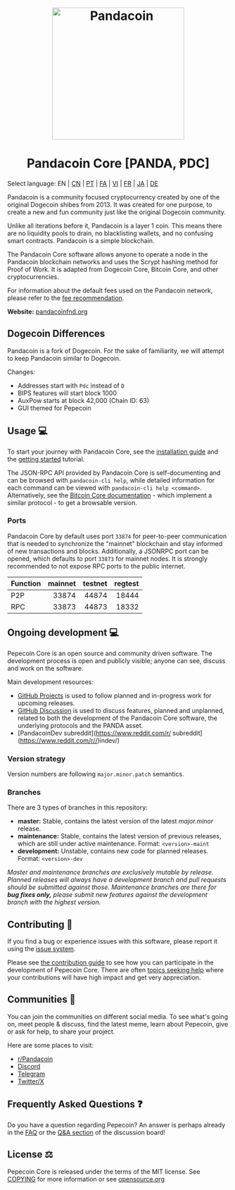 <h1 align="center">
<img src="[https://imgur.com/a/79LVoCh.png](https://i.imgur.com/a/EK4DSEB.png)" alt="Pandacoin" width="300"/>
<br/><br/>
Pandacoin Core [PANDA, ⱣDC]
</h1>

Select language: EN | [CN](./README_zh_CN.md) | [PT](./README_pt_BR.md) | [FA](./README_fa_IR.md) | [VI](./README_vi_VN.md) | [FR](./README_fr_FR.md) | [JA](./README_ja_JP.md) | [DE](./README_de_DE.md)

Pandacoin is a community focused cryptocurrency created by one of the original Dogecoin shibes from 2013. It was created for one purpose, to create a new and fun community just like the original Dogecoin community.

Unlike all iterations before it, Pandacoin is a layer 1 coin. This means there are no liquidity pools to drain, no blacklisting wallets, and no confusing smart contracts. Pandacoin is a simple blockchain.

The Pandacoin Core software allows anyone to operate a node in the Pandacoin blockchain networks and uses the Scrypt hashing method for Proof of Work. It is adapted from Dogecoin Core, Bitcoin Core, and other cryptocurrencies.

For information about the default fees used on the Pandacoin network, please
refer to the [fee recommendation](doc/fee-recommendation.md).

**Website:** [pandacoinfnd.org](https://pandacoinfnd.org)

## Dogecoin Differences

Pandacoin is a fork of Dogecoin. For the sake of familiarity, we will attempt to keep Pandacoin similar to Dogecoin.

Changes:

* Addresses start with `Pdc` instead of `D`
* BIPS features will start block 1000
* AuxPow starts at block 42,000 (Chain ID: 63)
* GUI themed for Pepecoin

## Usage 💻

To start your journey with Pandacoin Core, see the [installation guide](INSTALL.md) and the [getting started](doc/getting-started.md) tutorial.

The JSON-RPC API provided by Pandacoin Core is self-documenting and can be browsed with `pandacoin-cli help`, while detailed information for each command can be viewed with `pandacoin-cli help <command>`. Alternatively, see the [Bitcoin Core documentation](https://developer.bitcoin.org/reference/rpc/) - which implement a similar protocol - to get a browsable version.

### Ports

Pandacoin Core by default uses port `33874` for peer-to-peer communication that
is needed to synchronize the "mainnet" blockchain and stay informed of new
transactions and blocks. Additionally, a JSONRPC port can be opened, which
defaults to port `33873` for mainnet nodes. It is strongly recommended to not
expose RPC ports to the public internet.

| Function | mainnet | testnet | regtest |
| :------- | ------: | ------: | ------: |
| P2P      |   33874 |   44874 |   18444 |
| RPC      |   33873 |   44873 |   18332 |

## Ongoing development 💻

Pepecoin Core is an open source and community driven software. The development
process is open and publicly visible; anyone can see, discuss and work on the
software.

Main development resources:

* [GitHub Projects](https://github.com/pandacoinppc/pandacoin/projects) is used to
  follow planned and in-progress work for upcoming releases.
* [GitHub Discussion](https://github.com/pandacoinppc/pandacoin/discussions) is used
  to discuss features, planned and unplanned, related to both the development of
  the Pandacoin Core software, the underlying protocols and the PANDA asset.
* [PandacoinDev subreddit](https://www.reddit.com/r/ subreddit](https://www.reddit.com/r//)indev/)

### Version strategy
Version numbers are following ```major.minor.patch``` semantics.

### Branches
There are 3 types of branches in this repository:

- **master:** Stable, contains the latest version of the latest *major.minor* release.
- **maintenance:** Stable, contains the latest version of previous releases, which are still under active maintenance. Format: ```<version>-maint```
- **development:** Unstable, contains new code for planned releases. Format: ```<version>-dev```

*Master and maintenance branches are exclusively mutable by release. Planned*
*releases will always have a development branch and pull requests should be*
*submitted against those. Maintenance branches are there for **bug fixes only,***
*please submit new features against the development branch with the highest version.*

## Contributing 🤝

If you find a bug or experience issues with this software, please report it
using the [issue system](https://github.com/pandacoinpdc/pandacoin/issues/new?assignees=&labels=bug&template=bug_report.md&title=%5Bbug%5D+).

Please see [the contribution guide](CONTRIBUTING.md) to see how you can
participate in the development of Pepecoin Core. There are often
[topics seeking help](https://github.com/pandacoinpdc/pandacoin/labels/help%20wanted)
where your contributions will have high impact and get very appreciation.

## Communities 🐸

You can join the communities on different social media.
To see what's going on, meet people & discuss, find the latest meme, learn
about Pepecoin, give or ask for help, to share your project.

Here are some places to visit:

* [r/Pandacoin](https://www.reddit.com/r//)
* [Discord](https:///discord)
* [Telegram](https://t.me/PandacoinGroup)
* [Twitter/X](https://twitter.com/Pandacoinfnd)

## Frequently Asked Questions ❓

Do you have a question regarding Pepecoin? An answer is perhaps already in the [FAQ](doc/FAQ.md) or the [Q&A section](https://github.com/pandacoinpdc/pandacoin/discussions/categories/q-a) of the discussion board!

## License ⚖️
Pepecoin Core is released under the terms of the MIT license. See
[COPYING](COPYING) for more information or see
[opensource.org](https://opensource.org/licenses/MIT)
